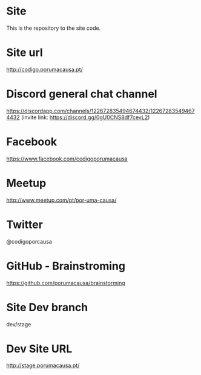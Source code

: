 # Site
This is the repository to the site code.

# Site url
http://codigo.porumacausa.pt/

# Discord general chat channel
https://discordapp.com/channels/122672835494674432/122672835494674432
(invite link: https://discord.gg/0gU0CNS8df7cevL2)

# Facebook
https://www.facebook.com/codigoporumacausa

# Meetup
http://www.meetup.com/pt/por-uma-causa/

# Twitter
@codigoporcausa

# GitHub - Brainstroming
https://github.com/porumacausa/brainstorming

# Site Dev branch
dev/stage

# Dev Site URL
http://stage.porumacausa.pt/
